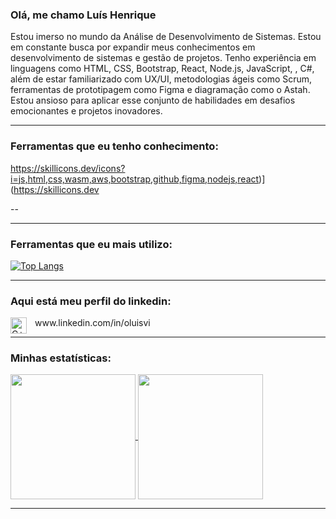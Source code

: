 ### Olá, me chamo Luís Henrique

Estou imerso no mundo da Análise de Desenvolvimento de Sistemas. Estou em constante busca por expandir meus conhecimentos em desenvolvimento de sistemas e gestão de projetos. Tenho experiência em linguagens como HTML, CSS, Bootstrap, React, Node.js, JavaScript, , C#, além de estar familiarizado com UX/UI, metodologias ágeis como Scrum, ferramentas de prototipagem como Figma e diagramação como o Astah. Estou ansioso para aplicar esse conjunto de habilidades em desafios emocionantes e projetos inovadores.

---------------------------------------------------------------------------------------------------------------------------------------------------


### Ferramentas que eu tenho conhecimento:

 https://skillicons.dev/icons?i=js,html,css,wasm,aws,bootstrap,github,figma,nodejs,react)](https://skillicons.dev

--

---------------------------------------------------------------------------------------------------------------------------------------------------


### Ferramentas que eu mais utilizo:

[![Top Langs](https://github-readme-stats.vercel.app/api/top-langs&layout=donut-vertical/?username=oluisvi)](https://github.com/oluisvi/github-readme-stats)

---------------------------------------------------------------------------------------------------------------------------------------------------

### Aqui está meu perfil do linkedin:
<img align="left" alt="C++" width="26px" style="padding-right:10px;" src="https://cdn.jsdelivr.net/gh/devicons/devicon@latest/icons/linkedin/linkedin-original.svg" />
www.linkedin.com/in/oluisvi


---------------------------------------------------------------------------------------------------------------------------------------------------

### Minhas estatísticas:

<a href="https://github.com/anuraghazra/github-readme-stats">
  <img height=200 align="center" src="https://github-readme-stats.vercel.app/api?username=oluisvi" />
</a>
<a href="https://github.com/anuraghazra/convoychat">
  <img height=200 align="center" src="https://github-readme-stats.vercel.app/api/top-langs?username=oluisvi&layout=compact&card_width=320" />
</a>

---------------------------------------------------------------------------------------------------------------------------------------------------

     
